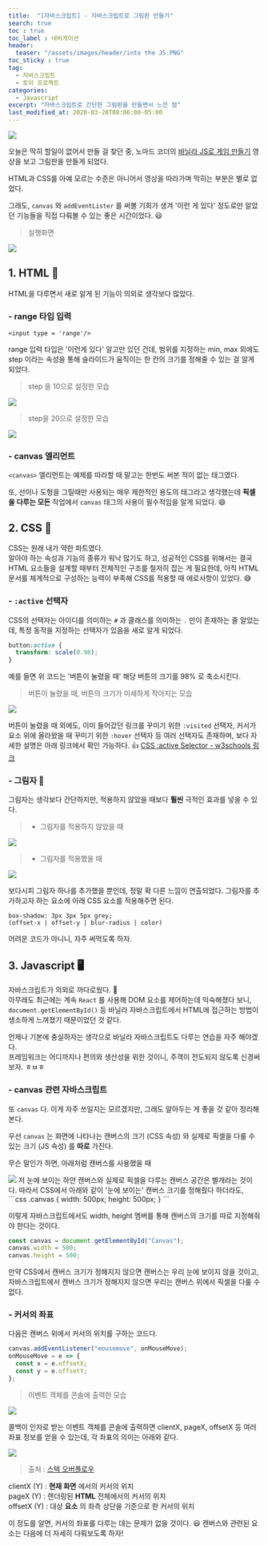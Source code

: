 ```yaml
---
title:  "[자바스크립트] - 자바스크립트로 그림판 만들기"
search: true
toc : true
toc_label : 네비게이션
header:
  teaser: "/assets/images/header/into the JS.PNG"
toc_sticky : true
tag:
  - 자바스크립트
  - 토이 프로젝트
categories:
  - Javascript
excerpt: "자바스크립트로 간단한 그림판을 만들면서 느낀 점"
last_modified_at: 2020-03-20T08:06:00-05:00
---
```

<img src="/assets/images/into the JS.PNG">

오늘은 딱히 할일이 없어서 만들 걸 찾던 중, 노마드 코더의 [바닐라 JS로 게임 만들기](https://academy.nomadcoders.co/courses/enrolled/542034) 영상을 보고 그림판을 만들게 되었다.

HTML과 CSS를 아예 모르는 수준은 아니어서 영상을 따라가며 막히는 부분은 별로 없었다.    

그래도, `canvas`  와 `addEventLister` 를 써볼 기회가 생겨 '이런 게 있다' 정도로만 알았던 기능들을 직접 다뤄볼 수 있는 좋은 시간이었다. 😃   


> 실행화면

<img src="/assets/images/2020-03-20-jsPaint/실행화면.PNG">


## 1. HTML 📄
HTML을 다루면서 새로 알게 된 기능이 의외로 생각보다 많았다.   
### - range 타입 입력   

`<input type = 'range'/>`  

range 입력 타입은 '이런게 있다' 알고만 있던 건데, 범위를 지정하는 min, max 외에도 step 이라는 속성을 통해 슬라이드가 움직이는 한 칸의 크기를 정해줄 수 있는 걸 알게 되었다.  

> step 을 10으로 설정한 모습

<img src="/assets/images/2020-03-20-jsPaint/step1.gif">

> step을 20으로 설정한 모습

<img src="/assets/images/2020-03-20-jsPaint/step2.gif">

### - canvas 엘리먼트

`<canvas>` 엘리먼트는 예제를 따라할 때 말고는 한번도 써본 적이 없는 태그였다.   

또, 선이나 도형을 그릴때만 사용되는 매우 제한적인 용도의 태그라고 생각했는데 **픽셀을 다루는 모든** 작업에서 `canvas` 태그의 사용이 필수적임을 알게 되었다. 😄

## 2. CSS 🎨
CSS는 원래 내가 약한 파트였다.  
알아야 하는 속성과 기능의 종류가 워낙 많기도 하고, 성공적인 CSS를 위해서는 결국 HTML 요소들을 설계할 때부터 전체적인 구조를 철저히 잡는 게 필요한데, 아직 HTML 문서를 체계적으로 구성하는 능력이 부족해 CSS를 적용할 때 애로사항이 있었다. 😅

### - `:active` 선택자
CSS의 선택자는 아이디를 의미하는 `#` 과 클래스를 의미하는 `.` 만이 존재하는 줄 알았는데, 특정 동작을 지정하는 선택자가 있음을 새로 알게 되었다.
``` css
button:active {
  transform: scale(0.98);
}
```
예를 들면 위 코드는 '버튼이 눌렸을 때' 해당 버튼의 크기를 98% 로 축소시킨다.

> 버튼이 눌렸을 때, 버튼의 크기가 미세하게 작아지는 모습

<img src="/assets/images/2020-03-20-jsPaint/transform.gif">

버튼이 눌렸을 때 외에도, 이미 들어갔던 링크를 꾸미기 위한 `:visited` 선택자, 커서가 요소 위에 올라왔을 때 꾸미기 위한 `:hover` 선택자 등 여러 선택자도 존재하며, 보다 자세한 설명은 아래 링크에서 확인 가능하다. 👍
[CSS :active Selector - w3schools 링크](https://www.w3schools.com/cssref/sel_active.asp)

### - 그림자 👥   

그림자는 생각보다 간단하지만, 적용하지 않았을 때보다 **훨씬** 극적인 효과를 넣을 수 있다.

> - 그림자를 적용하지 않았을 때

<img src="/assets/images/2020-03-20-jsPaint/noshadow.PNG">

> - 그림자를 적용했을 때

<img src="/assets/images/2020-03-20-jsPaint/shadow.PNG">

보다시피 그림자 하나를 추가했을 뿐인데, 정말 확 다른 느낌이 연출되었다.
그림자를 추가하고자 하는 요소에 아래 CSS 요소를 적용해주면 된다.   

`box-shadow: 3px 3px 5px grey;`   
`(offset-x | offset-y | blur-radius | color)`   

어려운 코드가 아니니, 자주 써먹도록 하자.

## 3. Javascript 🖥️
자바스크립트가 의외로 까다로웠다. 👿  
아무래도 최근에는 계속 `React` 를 사용해 DOM 요소를 제어하는데 익숙해졌다 보니, `document.getElementById()` 등 바닐라 자바스크립트에서 HTML에 접근하는 방법이 생소하게 느껴졌기 때문이었던 것 같다.

언제나 기본에 충실하자는 생각으로 바닐라 자바스크립트도 다루는 연습을 자주 해야겠다.  
프레임워크는 어디까지나 편의와 생산성을 위한 것이니, 주객이 전도되지 않도록 신경써 보자. ㅎㅂㅎ


### - canvas 관련 자바스크립트   

또 `canvas` 다. 이게 자주 쓰일지는 모르겠지만, 그래도 알아두는 게 좋을 것 같아 정리해 본다.

우선 `canvas` 는 화면에 나타나는 캔버스의 크기 (CSS 속성) 와 실제로 픽셀을 다룰 수 있는 크기 (JS 속성) 를 **따로** 가진다.

무슨 말인가 하면, 아래처럼 캔버스를 사용했을 때

<img src="/assets/images/2020-03-20-jsPaint/shadow.PNG">
저 눈에 보이는 하얀 캔버스와 실제로 픽셀을 다루는 캔버스 공간은 별개라는 것이다.
따라서 CSS에서 아래와 같이 '눈에 보이는' 캔버스 크기를 정해줬다 하더라도,
```css
.canvas {
  width: 500px;
  height: 500px;
}
```

이렇게 자바스크립트에서도 width, height 멤버를 통해 캔버스의 크기를 따로 지정해줘야 한다는 것이다.
``` javascript
const canvas = document.getElementById("Canvas");
canvas.width = 500;
canvas.height = 500;
```

만약 CSS에서 캔버스 크기가 정해지지 않으면 캔버스는 우리 눈에 보이지 않을 것이고, 자바스크립트에서 캔버스 크기가 정해지지 않으면 우리는 캔버스 위에서 픽셀을 다룰 수 없다.


### - 커서의 좌표   

다음은 캔버스 위에서 커서의 위치를 구하는 코드다.   

```javascript
canvas.addEventListener("mousemove", onMouseMove);
onMouseMove = e => {
  const x = e.offsetX;
  const y = e.offsetY;
};
```

> 이벤트 객체를 콘솔에 출력한 모습

<img src="/assets/images/2020-03-20-jsPaint/event.PNG">   

콜백이 인자로 받는 이벤트 객체를 콘솔에 출력하면 clientX, pageX, offsetX 등 여러 좌표 정보를 얻을 수 있는데, 각 좌표의 의미는 아래와 같다.

<img src="/assets/images/2020-03-20-jsPaint/coordinate.png">

> 출처 : [스택 오버플로우](https://stackoverflow.com/questions/6073505/what-is-the-difference-between-screenx-y-clientx-y-and-pagex-y)

clientX (Y) : **현재 화면** 에서의 커서의 위치   
pageX (Y) : 렌더링된 **HTML** 전체에서의 커서의 위치   
offsetX (Y) : 대상 **요소** 의 좌측 상단을 기준으로 한 커서의 위치

이 정도를 알면, 커서의 좌표를 다루는 데는 문제가 없을 것이다. 😃
캔버스와 관련된 요소는 다음에 더 자세히 다뤄보도록 하자!
